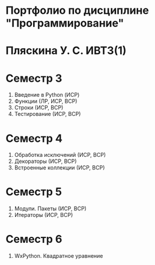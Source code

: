 # Портфолио по дисциплине "Программирование"

# Пляскина У. С. ИВТ3(1)

# Семестр 3

1. Введение в Python (ИСР)
1. Функции (ЛР, ИСР, ВСР)
1. Строки (ИСР, ВСР)
1. Тестирование (ИСР, ВСР)

# Семестр 4

1. Обработка исключений (ИСР, ВСР)
1. Декораторы (ИСР, ВСР)
1. Встроенные коллекции (ИСР, ВСР)

# Семестр 5

1. Модули. Пакеты (ИСР, ВСР)
1. Итераторы (ИСР, ВСР)

# Семестр 6

1. WxPython. Квадратное уравнение
